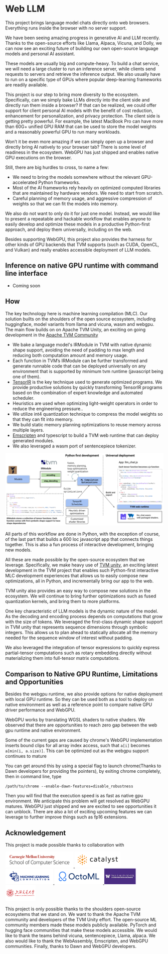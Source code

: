 # Web LLM

This project brings language model chats directly onto web browsers. Everything runs inside the browser with no server support.  

<screen shot>

We have been seeing amazing progress in generative AI and LLM recently. Thanks to the open-source efforts like Llama, Alpaca, Vicuna, and Dolly, we can now see an exciting future of building our own open-source language models and personal AI assistant.

These models are usually big and compute-heavy. To build a chat service, we will need a large cluster to run an inference server, while clients send requests to servers and retrieve the inference output. We also usually have to run on a specific type of GPUs where popular deep-learning frameworks are readily available.

This project is our step to bring more diversity to the ecosystem. Specifically, can we simply bake LLMs directly into the client side and directly run them inside a browser? If that can be realized, we could offer support for client personal AI models with the benefit of cost reduction, enhancement for personalization, and privacy protection. The client side is getting pretty powerful. For example, the latest MacBook Pro can have more than 60G+ unified GPU RAM that can be used to store the model weights and a reasonably powerful GPU to run many workloads.

Won’t it be even more amazing if we can simply open up a browser and directly bring AI natively to your browser tab? There is some level of readiness in the ecosystem. WebGPU has just shipped and enables native GPU executions on the browser.

Still, there are big hurdles to cross, to name a few:

- We need to bring the models somewhere without the relevant GPU-accelerated Python frameworks.
- Most of the AI frameworks rely heavily on optimized computed libraries that are maintained by hardware vendors. We need to start from scratch.
- Careful planning of memory usage, and aggressive compression of weights so that we can fit the models into memory. 

We also do not want to only do it for just one model. Instead, we would like to present a repeatable and hackable workflow that enables anyone to easily develop and optimize these models in a productive Python-first approach, and deploy them universally, including on the web.

Besides supporting WebGPU, this project also provides the harness for other kinds of GPU backends that TVM supports (such as CUDA, OpenCL, and Vulkan) and really enables accessible deployment of LLM models.

## Inference on native GPU runtime with command line interface

 - Coming soon

## How 

The key technology here is machine learning compilation (MLC). Our solution builts on the shoulders of the open source ecosystem, including huggingface, model variants from llama and vicuna, wasm and webgpu. The main flow builds on on Apache TVM Unity, an exciting on going development in the [Apache TVM Community](https://tvm.apache.org/) 

- We bake a language model's IRModule in TVM with native dynamic shape support, avoiding the need of padding to max length and reducing both computation amount and memory usage.
- Each function in TVM’s IRModule can be further transformed and generate runnable code that can be deployed universally on any environment that is supported by minimum tvm runtime (javascript being one of them).
- [TensorIR](https://arxiv.org/abs/2207.04296) is the key technique used to generate optimized programs. We provide productive solutions by quickly transforming TensorIR programs based on the combination of expert knowledge and automated scheduler.
- Heuristics are used when optimizing light-weight operators in order to reduce the engineering pressure..
- We utilize int4 quantization technique to compress the model weights so that they can fit into memory.
- We build static memory planning optimizations to reuse memory across multiple layers.
- [Emscripten](https://emscripten.org/) and typescript to build a TVM web runtime that can deploy generated modules.
- We also leveraged a wasm port of sentencepiece tokenizer.

<img src="site/img/fig/web-llm.svg" alt="web-llm" />


All parts of this workflow are done in Python, with the exception of course, of the last part that builds a 600 loc javascript app that connects things together. This is also a fun process of interactive development, bringing new models.

All these are made possible by the open-source ecosystem that we leverage. Specifically, we make heavy use of [TVM unity](https://discuss.tvm.apache.org/t/establish-tvm-unity-connection-a-technical-strategy/13344), an exciting latest development in the TVM project that enables such Python-first interactive MLC development experiences that allows us to easily compose new optimizations, all in Python, and incrementally bring our app to the web. 

TVM unity also provides an easy way to compose new solutions in the ecosystem. We will continue to bring further optimizations such as fused quantization kernels, and bring them to more platforms.

One key characteristic of LLM models is the dynamic nature of the model. As the decoding and encoding process depends on computations that grow with the size of tokens. We leveraged the first-class dynamic shape support in TVM unity that represents sequence dimensions through symbolic integers. This allows us to plan ahead to statically allocate all the memory needed for the sequence window of interest without padding.

We also leveraged the integration of tensor expressions to quickly express partial-tensor computations such as rotary embedding directly without materializing them into full-tensor matrix computations.


## Comparison to Native GPU Runtime, Limitations and Opportunities

Besides the webgpu runtime, we also provide options for native deployment with local GPU runtime. So they can be used both as a tool to deploy on native environment as well as a reference point to compare native GPU driver performance and WebGPU.

WebGPU works by translating WGSL shaders to native shaders. We observed that there are opportunities to reach zero gap  between  the web gpu runtime and native environment.

Some of the current gaps are caused by chrome's WebGPU implementation inserts bound clips for all array index access, such that `a[i]` becomes `a[min(i, a.size)]`. This can be optimized out as the webgpu support continues to mature

You can get around this by using a special flag to launch chrome(Thanks to Dawn developers for providing the pointers), by exiting chrome completely, then in command line, type

```
/path/to/chrome --enable-dawn-features=disable_robustness
```

Then you will find that the execution speed is as fast as native gpu environment. We anticipate this problem will get resolved as WebGPU matures. WebGPU just shipped and we are excited to see opportunities it can unblock. There are also a lot of exciting upcoming features we can leverage to further improve things such as fp16 extensions.


## Acknowledgement

This project is made possible thanks to collaboration with 

<a href="https://www.scs.cmu.edu">
<img src="site/img/logo/cmuscs.png" alt="CMU School of Computer Science" height="50"/>
</a>
<a href="https://catalyst.cs.cmu.edu">
<img src="site/img/logo/catalyst.svg" alt="Catalyst" height="50"/>
</a>
<a href="https://mlc.ai">
<img src="site/img/logo/mlc-logo-with-text-landscape.svg" alt="MLC" height="50"/>
</a>
<a href="https://octoml.ai">
<img src="site/img/logo/octoml.png" alt="OctoML" height="50"/>
</a>
<a href="https://www.cs.washington.edu/">
<img src="site/img/logo/uw.jpg" alt="UW" height="50"/>
</a>
<a href="https://en.sjtu.edu.cn/">
<img src="site/img/logo/sjtu.png" alt="SJTU" height="50"/>
</a>

This project is only possible thanks to the shoulders open-source ecosystems that we stand on. We want to thank the Apache TVM community and developers of the TVM Unity effort. The open-source ML community members made these models publicly available. PyTorch and hugging face communities that make these models accessible. We would like to thank the teams behind vicuna, sentencepiece, Llama, alpaca. We also would like to thank the WebAssembly, Emscripten, and WebGPU communities. Finally, thanks to Dawn and WebGPU developers.